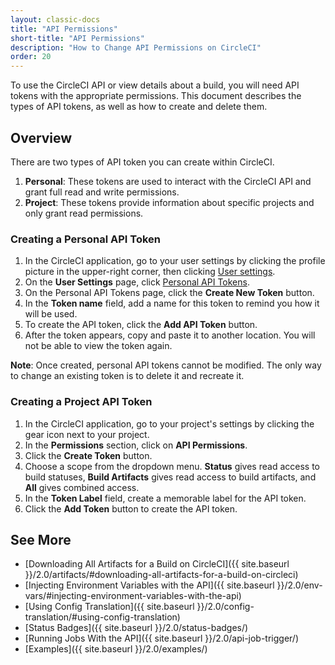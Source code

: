 ```yaml
---
layout: classic-docs
title: "API Permissions"
short-title: "API Permissions"
description: "How to Change API Permissions on CircleCI"
order: 20
---
```


To use the CircleCI API
or view details about a build,
you will need API tokens with the appropriate permissions.
This document describes the types of API tokens,
as well as how to create and delete them.

## Overview

There are two types of API token
you can create within CircleCI.

  1. **Personal**:
  These tokens are used to interact with the CircleCI API
  and grant full read and write permissions.
  2. **Project**:
  These tokens provide information about specific projects
  and only grant read permissions.

### Creating a Personal API Token

  1. In the CircleCI application,
  go to your user settings
  by clicking the profile picture in the upper-right corner,
  then clicking [User settings](https://circleci.com/account).
  2. On the **User Settings** page,
  click [Personal API Tokens](https://circleci.com/account/api).
  3. On the Personal API Tokens page,
  click the **Create New Token** button.
  4. In the **Token name** field,
  add a name for this token
  to remind you
  how it will be used.
  5. To create the API token,
  click the **Add API Token** button.
  6. After the token appears,
  copy and paste it to another location.
  You will not be able to view the token again.

**Note**:
Once created,
personal API tokens cannot be modified.
The only way to change an existing token
is to delete it and recreate it.

### Creating a Project API Token

  1. In the CircleCI application,
  go to your project's settings
  by clicking the gear icon next to your project.
  2. In the **Permissions** section,
  click on **API Permissions**.
  3. Click the **Create Token** button.
  4. Choose a scope from the dropdown menu.
  **Status** gives read access to build statuses,
  **Build Artifacts** gives read access to build artifacts,
  and **All** gives combined access.
  5. In the **Token Label** field,
  create a memorable label for the API token.
  6. Click the **Add Token** button
  to create the API token.

## See More

- [Downloading All Artifacts for a Build on CircleCI]({{ site.baseurl }}/2.0/artifacts/#downloading-all-artifacts-for-a-build-on-circleci)
- [Injecting Environment Variables with the API]({{ site.baseurl }}/2.0/env-vars/#injecting-environment-variables-with-the-api)
- [Using Config Translation]({{ site.baseurl }}/2.0/config-translation/#using-config-translation)
- [Status Badges]({{ site.baseurl }}/2.0/status-badges/)
- [Running Jobs With the API]({{ site.baseurl }}/2.0/api-job-trigger/)
- [Examples]({{ site.baseurl }}/2.0/examples/)
